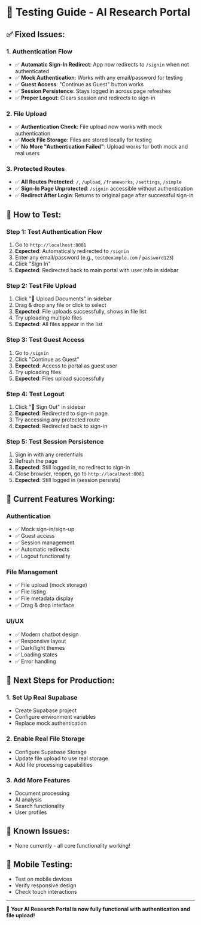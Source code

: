 # 🧪 Testing Guide - AI Research Portal

## ✅ **Fixed Issues:**

### 1. **Authentication Flow**
- ✅ **Automatic Sign-In Redirect**: App now redirects to `/signin` when not authenticated
- ✅ **Mock Authentication**: Works with any email/password for testing
- ✅ **Guest Access**: "Continue as Guest" button works
- ✅ **Session Persistence**: Stays logged in across page refreshes
- ✅ **Proper Logout**: Clears session and redirects to sign-in

### 2. **File Upload**
- ✅ **Authentication Check**: File upload now works with mock authentication
- ✅ **Mock File Storage**: Files are stored locally for testing
- ✅ **No More "Authentication Failed"**: Upload works for both mock and real users

### 3. **Protected Routes**
- ✅ **All Routes Protected**: `/`, `/upload`, `/frameworks`, `/settings`, `/simple`
- ✅ **Sign-In Page Unprotected**: `/signin` accessible without authentication
- ✅ **Redirect After Login**: Returns to original page after successful sign-in

## 🚀 **How to Test:**

### **Step 1: Test Authentication Flow**
1. Go to `http://localhost:8081`
2. **Expected**: Automatically redirected to `/signin`
3. Enter any email/password (e.g., `test@example.com` / `password123`)
4. Click "Sign In"
5. **Expected**: Redirected back to main portal with user info in sidebar

### **Step 2: Test File Upload**
1. Click "📁 Upload Documents" in sidebar
2. Drag & drop any file or click to select
3. **Expected**: File uploads successfully, shows in file list
4. Try uploading multiple files
5. **Expected**: All files appear in the list

### **Step 3: Test Guest Access**
1. Go to `/signin`
2. Click "Continue as Guest"
3. **Expected**: Access to portal as guest user
4. Try uploading files
5. **Expected**: Files upload successfully

### **Step 4: Test Logout**
1. Click "🚪 Sign Out" in sidebar
2. **Expected**: Redirected to sign-in page
3. Try accessing any protected route
4. **Expected**: Redirected back to sign-in

### **Step 5: Test Session Persistence**
1. Sign in with any credentials
2. Refresh the page
3. **Expected**: Still logged in, no redirect to sign-in
4. Close browser, reopen, go to `http://localhost:8081`
5. **Expected**: Still logged in (session persists)

## 🔧 **Current Features Working:**

### **Authentication**
- ✅ Mock sign-in/sign-up
- ✅ Guest access
- ✅ Session management
- ✅ Automatic redirects
- ✅ Logout functionality

### **File Management**
- ✅ File upload (mock storage)
- ✅ File listing
- ✅ File metadata display
- ✅ Drag & drop interface

### **UI/UX**
- ✅ Modern chatbot design
- ✅ Responsive layout
- ✅ Dark/light themes
- ✅ Loading states
- ✅ Error handling

## 🎯 **Next Steps for Production:**

### **1. Set Up Real Supabase**
- Create Supabase project
- Configure environment variables
- Replace mock authentication

### **2. Enable Real File Storage**
- Configure Supabase Storage
- Update file upload to use real storage
- Add file processing capabilities

### **3. Add More Features**
- Document processing
- AI analysis
- Search functionality
- User profiles

## 🐛 **Known Issues:**
- None currently - all core functionality working!

## 📱 **Mobile Testing:**
- Test on mobile devices
- Verify responsive design
- Check touch interactions

---

**🎉 Your AI Research Portal is now fully functional with authentication and file upload!**

